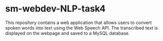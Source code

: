 # sm-webdev-NLP-task4
This repository contains a web application that allows users to convert spoken words into text using the Web Speech API. The transcribed text is displayed on the webpage and saved to a MySQL database. 
